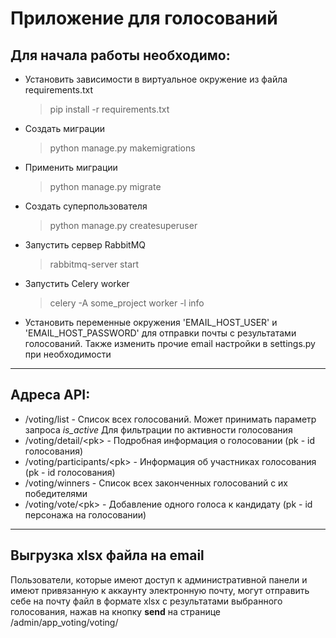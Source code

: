 # Приложение для голосований

## Для начала работы необходимо:

- Установить зависимости в виртуальное окружение из файла requirements.txt 
  >pip install -r requirements.txt
- Создать миграции
  >python manage.py makemigrations
- Применить миграции
  >python manage.py migrate
- Создать суперпользователя
  >python manage.py createsuperuser
- Запустить сервер RabbitMQ
  >rabbitmq-server start
- Запустить Celery worker
  >celery -A some_project worker -l info
- Установить переменные окружения 'EMAIL_HOST_USER' и 'EMAIL_HOST_PASSWORD' для отправки почты с результатами голосований. Также изменить прочие email настройки в settings.py при необходимости

---

## Адреса API:

- /voting/list - Список всех голосований. Может принимать параметр запроса *is_active* Для фильтрации по активности голосования
- /voting/detail/\<pk> - Подробная информация о голосовании (pk - id голосования)
- /voting/participants/\<pk> - Информация об участниках голосования (pk - id голосования)
- /voting/winners - Список всех законченных голосований с их победителями
- /voting/vote/\<pk> - Добавление одного голоса к кандидату (pk - id персонажа на голосовании)

---

## Выгрузка xlsx файла на email

Пользователи, которые имеют доступ к административной панели и имеют привязанную к аккаунту электронную почту, могут отправить себе на почту файл в формате xlsx с результатами выбранного голосования, нажав на кнопку **send** на странице /admin/app_voting/voting/
